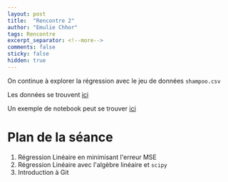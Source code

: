 ```yaml
---
layout: post
title:  "Rencontre 2"
author: "Emulie Chhor"
tags: Rencontre
excerpt_separator: <!--more-->
comments: false
sticky: false
hidden: true
---
```


On continue à explorer la régression avec le jeu de données `shampoo.csv`
<!--more-->

Les données se trouvent [ici](https://github.com/UdemAI/Code/blob/main/Datasets/shampoo.csv)

Un exemple de notebook peut se trouver [ici](https://github.com/UdemAI/Code/blob/main/Notebooks/Week1.ipynb)

# Plan de la séance

1. Régression Linéaire en minimisant l'erreur MSE
2. Régression Linéaire avec l'algèbre linéaire et `scipy`
3. Introduction à Git

